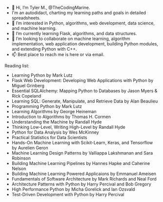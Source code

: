 - 👋 Hi, I’m Tyler M., @TheCodingMarine.
- I'm an autodidact, charting my learning paths and goals in detailed spreadsheets.
- 👀 I’m interested in Python, algorithms, web development, data science, and machine learning.
- 🌱 I’m currently learning Flask, algorithms, and data structures.
- 💞️ I’m looking to collaborate on machine learning, algorithm implementation, web application development, building Python modules, and extending Python with C++.
- 📫 Best place to reach me is here or via email. 


Reading list:
- Learning Python by Mark Lutz
- Flask Web Development: Developing Web Applications with Python by Miguel Grinberg
- Essential SQLAlchemy: Mapping Python to Databases by Jason Myers & Rick Copeland
- Learning SQL: Generate, Manipulate, and Retrieve Data by Alan Beaulieu
- Programming Python by Mark Lutz
- Learning Algorithms by George Heineman
- Introduction to Algorithms by Thomas H. Cormen
- Understanding the Machine by Randall Hyde
- Thinking Low-Level, Writing High-Level by Randall Hyde
- Python for Data Analysis by Wes McKinney
- Practical Statistics for Data Scientists
- Hands-On Machine Learning with Scikit-Learn, Keras, and Tensorflow by Aurelien Geron
- Machine Learning Design Patterns by Valliappa Lakshmanan and Sara Robinson
- Building Machine Learning Pipelines by Hannes Hapke and Caherine Nelson
- Building Machine Learning Powered Applicaions by Emmanuel Ameisen
- Fundamentals of Software Architecture by Mark Richards and Neal Ford
- Architecture Patterns with Python by Harry Percival and Bob Gregory
- High Performance Python by Micha Gorelick and Ian Ozsvald
- Test-Driven Development with Python by Harry Percival
<!---
TheCodingMarine/TheCodingMarine is a ✨ special ✨ repository because its `README.md` (this file) appears on your GitHub profile.
You can click the Preview link to take a look at your changes.
--->
